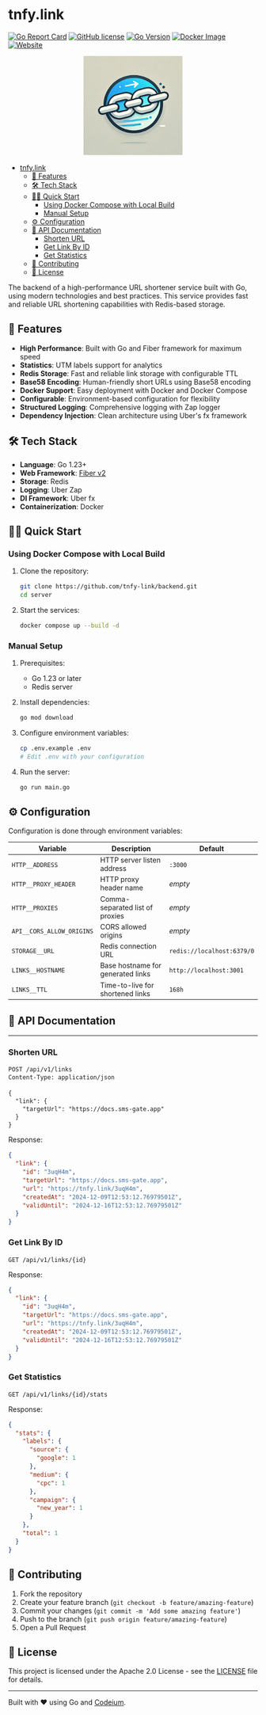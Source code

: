 # tnfy.link

[![Go Report Card](https://goreportcard.com/badge/github.com/tnfy-link/backend)](https://goreportcard.com/report/github.com/tnfy-link/backend)
[![GitHub license](https://img.shields.io/github/license/tnfy-link/backend)](https://github.com/tnfy-link/backend/blob/master/LICENSE)
[![Go Version](https://img.shields.io/github/go-mod/go-version/tnfy-link/backend)](https://github.com/tnfy-link/backend)
[![Docker Image](https://img.shields.io/badge/docker-ghcr.io-blue)](https://github.com/tnfy-link/backend/pkgs/container/backend)
[![Website](https://img.shields.io/website?url=https%3A%2F%2Ftnfy.link)](https://tnfy.link)

<p align="center">
  <img src="assets/logo.png" alt="tnfy.link logo" width="200">
</p>

- [tnfy.link](#tnfylink)
  - [🚀 Features](#-features)
  - [🛠 Tech Stack](#-tech-stack)
  - [🏃‍♂️ Quick Start](#️-quick-start)
    - [Using Docker Compose with Local Build](#using-docker-compose-with-local-build)
    - [Manual Setup](#manual-setup)
  - [⚙️ Configuration](#️-configuration)
  - [📝 API Documentation](#-api-documentation)
    - [Shorten URL](#shorten-url)
    - [Get Link By ID](#get-link-by-id)
    - [Get Statistics](#get-statistics)
  - [🤝 Contributing](#-contributing)
  - [📄 License](#-license)

The backend of a high-performance URL shortener service built with Go, using modern technologies and best practices. This service provides fast and reliable URL shortening capabilities with Redis-based storage.


## 🚀 Features

- **High Performance**: Built with Go and Fiber framework for maximum speed
- **Statistics**: UTM labels support for analytics
- **Redis Storage**: Fast and reliable link storage with configurable TTL
- **Base58 Encoding**: Human-friendly short URLs using Base58 encoding
- **Docker Support**: Easy deployment with Docker and Docker Compose
- **Configurable**: Environment-based configuration for flexibility
- **Structured Logging**: Comprehensive logging with Zap logger
- **Dependency Injection**: Clean architecture using Uber's fx framework

## 🛠 Tech Stack

- **Language**: Go 1.23+
- **Web Framework**: [Fiber v2](https://github.com/gofiber/fiber)
- **Storage**: Redis
- **Logging**: Uber Zap
- **DI Framework**: Uber fx
- **Containerization**: Docker

## 🏃‍♂️ Quick Start

### Using Docker Compose with Local Build

1. Clone the repository:
    ```bash
    git clone https://github.com/tnfy-link/backend.git
    cd server
    ```

2. Start the services:
    ```bash
    docker compose up --build -d
    ```

### Manual Setup

1. Prerequisites:
   - Go 1.23 or later
   - Redis server

2. Install dependencies:
    ```bash
    go mod download
    ```

3. Configure environment variables:
    ```bash
    cp .env.example .env
    # Edit .env with your configuration
    ```

4. Run the server:
    ```bash
    go run main.go
    ```

## ⚙️ Configuration

Configuration is done through environment variables:

| Variable                  | Description                       | Default                    |
| ------------------------- | --------------------------------- | -------------------------- |
| `HTTP__ADDRESS`           | HTTP server listen address        | `:3000`                    |
| `HTTP__PROXY_HEADER`      | HTTP proxy header name            | *empty*                    |
| `HTTP__PROXIES`           | Comma-separated list of proxies   | *empty*                    |
| `API__CORS_ALLOW_ORIGINS` | CORS allowed origins              | *empty*                    |
| `STORAGE__URL`            | Redis connection URL              | `redis://localhost:6379/0` |
| `LINKS__HOSTNAME`         | Base hostname for generated links | `http://localhost:3001`    |
| `LINKS__TTL`              | Time-to-live for shortened links  | `168h`                     |

## 📝 API Documentation
****
### Shorten URL
```http
POST /api/v1/links
Content-Type: application/json

{
  "link": {
    "targetUrl": "https://docs.sms-gate.app"
  }
}
```

Response:
```json
{
  "link": {
    "id": "3uqH4m",
    "targetUrl": "https://docs.sms-gate.app",
    "url": "https://tnfy.link/3uqH4m",
    "createdAt": "2024-12-09T12:53:12.76979501Z",
    "validUntil": "2024-12-16T12:53:12.76979501Z"
  }
}
```

### Get Link By ID
```http
GET /api/v1/links/{id}
```

Response:
```json
{
  "link": {
    "id": "3uqH4m",
    "targetUrl": "https://docs.sms-gate.app",
    "url": "https://tnfy.link/3uqH4m",
    "createdAt": "2024-12-09T12:53:12.76979501Z",
    "validUntil": "2024-12-16T12:53:12.76979501Z"
  }
}
```


### Get Statistics
```http
GET /api/v1/links/{id}/stats
```

Response:
```json
{
  "stats": {
    "labels": {
      "source": {
        "google": 1
      },
      "medium": {
        "cpc": 1
      },
      "campaign": {
        "new_year": 1
      }
    },
    "total": 1
  }
}
```

## 🤝 Contributing

1. Fork the repository
2. Create your feature branch (`git checkout -b feature/amazing-feature`)
3. Commit your changes (`git commit -m 'Add some amazing feature'`)
4. Push to the branch (`git push origin feature/amazing-feature`)
5. Open a Pull Request

## 📄 License

This project is licensed under the Apache 2.0 License - see the [LICENSE](LICENSE) file for details.

---
Built with ❤️ using Go and [Codeium](https://codeium.com).
